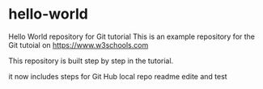 # hello-world
Hello World repository for Git tutorial
This is an example repository for the Git tutoial on https://www.w3schools.com

This repository is built step by step in the tutorial.


it now includes steps for Git Hub
local repo readme edite and test
